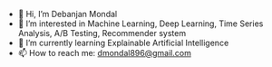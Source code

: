 - 👋 Hi, I’m Debanjan Mondal
- 👀 I’m interested in Machine Learning, Deep Learning, Time Series Analysis, A/B Testing, Recommender system
- 🌱 I’m currently learning Explainable Artificial Intelligence
- 📫 How to reach me: dmondal896@gmail.com

<!---
- 💞️ I’m looking to collaborate on ...
--->
<!---
debanjanm/debanjanm is a ✨ special ✨ repository because its `README.md` (this file) appears on your GitHub profile.
You can click the Preview link to take a look at your changes.
--->
